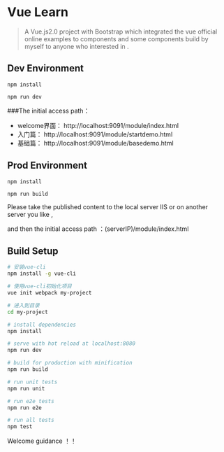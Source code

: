 # Vue Learn

> A Vue.js2.0 project with Bootstrap which integrated the vue official online examples to components and some components build by myself to anyone who interested in .

## Dev Environment

`npm install`

`npm run dev`

###The initial access path：
<ul>
<li>welcome界面： http://localhost:9091/module/index.html</li>
<li>入门篇： http://localhost:9091/module/startdemo.html</li>
<li>基础篇： http://localhost:9091/module/basedemo.html</li>
</ul>

## Prod Environment

`npm install`

`npm run build`

Please take the published content to the local server IIS or on another server you like ,

and then the initial access path ：(serverIP)/module/index.html

## Build Setup

``` bash
# 安装vue-cli
npm install -g vue-cli

# 使用vue-cli初始化项目
vue init webpack my-project

# 进入到目录
cd my-project

# install dependencies
npm install

# serve with hot reload at localhost:8080
npm run dev

# build for production with minification
npm run build

# run unit tests
npm run unit

# run e2e tests
npm run e2e

# run all tests
npm test
```

Welcome guidance ！！
